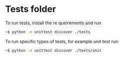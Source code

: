# Tests folder

To run tests, install the re queirements and run

```bash
~$ python -m unittest discover ./tests
```

To run specific types of tests, for example unit test run

```bash
~$ python -m unittest discover ./tests/unit
```
